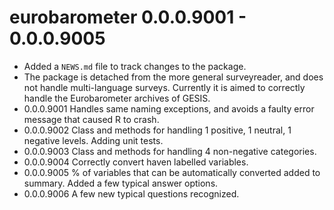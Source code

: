 # eurobarometer 0.0.0.9001 - 0.0.0.9005

* Added a `NEWS.md` file to track changes to the package.
* The package is detached from the more general surveyreader, and does not handle multi-language surveys. Currently it is aimed to correctly handle the Eurobarometer archives of GESIS.
* 0.0.0.9001 Handles same naming exceptions, and avoids a faulty error message that caused R to crash.
* 0.0.0.9002 Class and methods for handling 1 positive, 1 neutral, 1 negative levels. Adding unit tests. 
* 0.0.0.9003 Class and methods for handling 4 non-negative categories.
* 0.0.0.9004 Correctly convert haven labelled variables.
* 0.0.0.9005 % of variables that can be automatically converted added to summary. Added a few typical answer options.
* 0.0.0.9006 A few new typical questions recognized.
